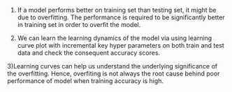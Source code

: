 1) If a model performs better on training set than testing set, it might be due to overfitting. The performance is required to be significantly better in training set in order to overfit the model.

2) We can learn the learning dynamics of the model via using learning curve plot with incremental key hyper parameters on both train and test data and check the consequent accuracy scores.

3)Learning curves can help us understand the underlying significance of the overfitting.
Hence, overfiting is not always the root cause behind poor performance of model when training accuracy is high.
